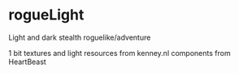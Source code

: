 # rogueLight
Light and dark stealth roguelike/adventure

1 bit textures and light resources from kenney.nl
components from HeartBeast
